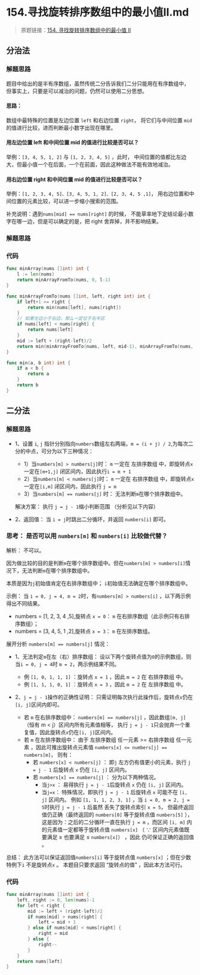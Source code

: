 # 154.寻找旋转排序数组中的最小值II.md

> 原题链接：[154. 寻找旋转排序数组中的最小值 II](https://leetcode-cn.com/problems/find-minimum-in-rotated-sorted-array-ii/)

## 分治法
### 解题思路
题目中给出的是半有序数组，虽然传统二分告诉我们二分只能用在有序数组中，
但事实上，只要是可以减治的问题，仍然可以使用二分思想。

#### 思路：
数组中最特殊的位置是左边位置 ``left`` 和右边位置 ``right``，
将它们与中间位置 ``mid`` 的值进行比较，进而判断最小数字出现在哪里。

#### 用左边位置 left 和中间位置 mid 的值进行比较是否可以？
举例：```[3, 4, 5, 1, 2]``` 与 ```[1, 2, 3, 4, 5]``` ，此时，
中间位置的值都比左边大，但最小值一个在后面，一个在前面，因此这种做法不能有效地减治。

#### 用右边位置 right 和中间位置 mid 的值进行比较是否可以？
举例：```[1, 2, 3, 4, 5]、[3, 4, 5, 1, 2]、[2, 3, 4, 5 ,1]```，
用右边位置和中间位置的元素比较，可以进一步缩小搜索的范围。

补充说明：遇到``nums[mid] == nums[right]`` 的时候，
不能草率地下定结论最小数字在哪一边，但是可以确定的是，把 right 舍弃掉，并不影响结果。

### 解题思路
### 代码
```go
func minArray(nums []int) int {
	l := len(nums)
	return minArrayFromTo(nums, 0, l-1)
}

func minArrayFromTo(nums []int, left, right int) int {
	if left+1 >= right {
		return min(nums[left], nums[right])
	}
	// 如果左边小于右边，那么一定位于右半区
	if nums[left] < nums[right] {
		return nums[left]
	}
	mid := left + (right-left)/2
	return min(minArrayFromTo(nums, left, mid-1), minArrayFromTo(nums, mid, right))
}

func min(a, b int) int {
	if a < b {
		return a
	}
	return b
}
```
## 二分法
### 解题思路
* 1、设置 ``i``, ``j`` 指针分别指向``numbers``数组左右两端，``m = (i + j) / 2``,为每次二分的中点，可分为以下三种情况：
    * 1）当``numbers[m] > numbers[j]``时： ``m`` 一定在 左排序数组 中，即旋转点``x``一定在``[m+1,j]`` 闭区间内，因此执行``i = m + 1``
    * 2）当``numbers[m] < numbers[j]``时： ``m`` 一定在 右排序数组 中，即旋转点``x`` 一定在``[i,m]`` 闭区间内，因此执行 ``j = m``
    * 3）当``numbers[m] == numbers[j]`` 时： 无法判断``m``在哪个排序数组中。
    
    解决方案： 执行 ``j = j - 1``缩小判断范围 （分析见以下内容）
* 2、返回值： 当 ``i = j``时跳出二分循环，并返回 ``numbers[i]`` 即可。

### 思考： 是否可以用 ``numbers[m]`` 和 ``numbers[i]`` 比较做代替？
解析： 不可以。

因为做比较的目的是判断``m``在哪个排序数组中。但在``numbers[m] > numbers[i]``情况下，无法判断``m``在哪个排序数组中。

本质是因为``j``初始值肯定在右排序数组中； ``i``初始值无法确定在哪个排序数组中。

示例： 当 ``i = 0, j = 4, m = 2``时，有``numbers[m] > numbers[i]`` ，以下两示例得出不同结果。
* numbers = [1, 2, 3, 4 ,5],旋转点 ``x = 0``： ``m`` 在右排序数组（此示例只有右排序数组）；
* numbers = [3, 4, 5, 1 ,2],旋转点 ``x = 3``： ``m`` 在左排序数组。

展开分析 ``numbers[m] == numbers[j]`` 情况：
* 1、无法判定``m``在左（右）排序数组： 设以下两个旋转点值为``0``的示例数组，则当``i = 0, j = 4``时 ``m = 2``，两示例结果不同。
    * 例 ``[1, 0, 1, 1, 1]`` ：旋转点 ``x = 1`` ，因此 ``m = 2`` 在 右排序数组 中。
    * 例 ``[1, 1, 1, 0, 1]`` ：旋转点 ``x = 3`` ，因此 ``m = 2`` 在 左排序数组 中。

* 2、``j = j - 1``操作的正确性证明： 只需证明每次执行此操作后，旋转点``x``仍在 ``[i, j]``区间内即可。
    * 若 ``m`` 在右排序数组中： ``numbers[m] == numbers[j]`` ，因此数组``[m, j]``（恒有 m < j）区间内所有元素值相等，
    执行 ``j = j - 1``只会抛弃一个重复值，因此旋转点``x``仍在``[i, j]``区间内。
    * 若 ``m`` 在左排序数组中： 由于 左排序数组 任一元素 >= 右排序数组 任一元素 ，因此可推出旋转点元素值 ``numbers[x] <= numbers[j] == numbers[m]``，
    则有：
        * 若 ``numbers[x] < numbers[j]`` ： 即``j`` 左方仍有值更小的元素，执行 ``j = j - 1`` 后旋转点 ``x`` 仍在 ``[i, j]`` 区间内。
        * 若 ``numbers[x] == numbers[j]`` ： 分为以下两种情况。
            * 当``j>x`` ： 易得执行 ``j = j - 1``后旋转点 ``x`` 仍在 ``[i, j]`` 区间内。
            * 当``j=x``： 特殊情况，即执行 ``j = j - 1`` 后旋转点 ``x`` 可能不在 ``[i, j]`` 区间内。
            例如 ``[1, 1, 1, 2, 3, 1]`` ，当 ``i = 0, m = 2, j = 5``时执行 ``j = j - 1`` 后虽然 丢失了旋转点索引 ``x = 5``，
            但最终返回值仍正确（最终返回的 ``numbers[0]`` 等于旋转点值 ``numbers[5]`` ），
            这是因为：之后的二分循环一直在执行 ``j = m`` ，而区间 ``[i, m]`` 内的元素值一定都等于旋转点值 ``numbers[x]``
             （ ∵ 区间内元素值既要满足 ≥ 也要满足 ≤ ``numbers[x]``） ，因此 仍可保证正确的返回值 。
            

总结： 此方法可以保证返回值``numbers[i]`` 等于旋转点值 ``numbers[x]`` ；但在少数特例下``i`` 不是旋转点``x`` 。
本题目只要求返回 “旋转点的值” ，因此本方法可行。



### 代码
```go
func minArray(nums []int) int {
	left, right := 0, len(nums)-1
	for left < right {
		mid := left + (right-left)/2
		if nums[mid] > nums[right] {
			left = mid + 1
		} else if nums[mid] < nums[right] {
			right = mid
		} else {
			right--
		}
	}
	return nums[left]
}
```
